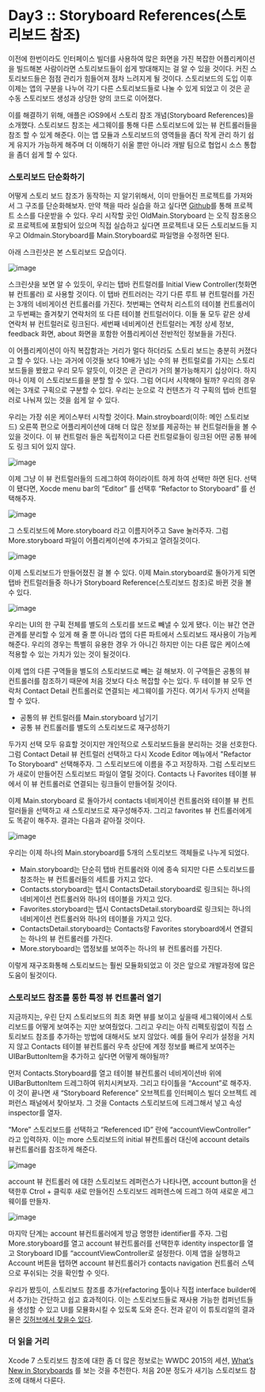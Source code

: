 # Day3 :: Storyboard References(스토리보드 참조)

이전에 한번이라도 인터페이스 빌더를 사용하여 많은 화면을 가진 복잡한 어플리케이션을 빌드해본 사람이라면 스토리보드들이 쉽게 방대해지는 걸 알 수 있을 것이다. 커진 스토리보드들은 점점 관리가 힘들어져 점차 느려지게 될 것이다. 스토리보드의 도입 이후 이제는 앱의 구분을 나누어 각기 다른 스토리보드들로 나눌 수 있게 되었고 이 것은 곧 수동 스토리보드 생성과 상당한 양의 코드로 이어졌다.

  이를 해결하기 위해, 애플은 iOS9에서 스토리 참조 개념(Storyboard References)을 소개했다. 스토리보드 참조는 세그웨이를 통해 다른 스토리보드에 있는 뷰 컨트롤러들을 참조 할 수 있게 해준다. 이는 앱 모듈과 스토리보드의 영역들을 좀더 작게 관리 하기 쉽게 유지가 가능하게 해주며 더 이해하기 쉬울 뿐만 아니라 개발 팀으로 협업시 소스 통합을 좀더 쉽게 할 수 있다.

### 스토리보드 단순화하기 

  어떻게 스토리 보드 참조가 동작하는 지 알기위해서, 이미 만들어진 프로젝트를 가져와서 그 구조를 단순화해보자.  만약 책을 따라 실습을 하고 싶다면 [Github](https://github.com/shinobicontrols/iOS9-day-by-day/tree/master/03-Storyboard-References)를 통해 프로젝트 소스를 다운받을 수 있다.
  우리 시작할 곳인 OldMain.Storyboard 는 오직 참조용으로 프로젝트에 포함되어 있으며 직접 실습하고 싶다면 프로젝트내 모든 스토리보드들 지우고 Oldmain.Storyboard를 Main.Storyboard로 파일명을 수정하면 된다.

아래 스크린샷은 본 스토리보드 모습이다.

![image](https://www.shinobicontrols.com/wp-content/uploads/2015/07/oldStoryboard.png)

  스크린샷을 보면 알 수 있듯이, 우리는 탭바 컨트럴러를 Initial View  Controller(첫화면 뷰 컨트롤러) 로 사용할 것이다. 이 탭바 컨트러러는 각기 다른 루트 뷰 컨트럴러를 가진는 3개의 네비게이션 컨트롤러를 가진다. 첫번째는 연락처 리스트의 테이블 컨트롤러이고 두번째는 즐겨찾기 연락처의 또 다른 테이블 컨트럴러이다. 이들 둘 모두 같은 상세 연락처 뷰 컨트럴러로 링크된다. 세번째 네비케이션 컨트럴러는 계정 상세 정보, feedback 화면, about 화면을 포함한 어플리케이션 전반적인 정보들을 가진다.

이 어플리케이션이 아직 복잡함과는 거리가 멀다 하더라도 스토리 보드는 충분히 커졌다고 할 수 있다. 나는 과거에 이것들 보다 10배가 넘는 수의 뷰 컨트럴로를 가지는 스토리보드들을 봤왔고 우리 모두 알듯이, 이것은 곧 관리가 거의 불가능해지기 십상이다. 하지마나 이제 이 스토리보드를을 분할 할 수 있다. 그럼 어디서 시작해야 될까? 우리의 경우에는 3개로 구획으로 구분할 수 있다. 우리는 눈으로 각 컨텐츠가 각 구획의 텝바 컨트럴러로 나눠져 있는 것을 쉽게 알 수 있다.


우리는 가장 쉬운 케이스부터 시작할 것이다. Main.stroyboard(이하: 메인 스토리보드) 오른쪽 편으로 어플리케이션에 대해 더 많은 정보를 제공하는 뷰 컨트럴러들을 볼 수 있을 것이다. 이 뷰 컨트럴러 들은 독립적이고 다른 컨트럴로들이 링크된 어떤 공통 뷰에도 링크 되어 있지 않다.  

![image](https://www.shinobicontrols.com/wp-content/uploads/2015/07/settingsScreens.png)

이제 그냥 이 뷰 컨트럴러들의 드레그하여 하이라이트 하게 하여 선택만 하면 된다. 선택이 됐다면, Xocde menu bar의 “Editor” 를 선택후 “Refactor to Storyboard” 를 선택해주자.

![image](https://www.shinobicontrols.com/wp-content/uploads/2015/07/refactorMenu.png)

그 스토리보드에 More.storyboard 라고 이름지어주고 Save 눌러주자. 그럼 More.storyboard 파일이 어플리케이션에 추가되고 열려질것이다.

![image](https://www.shinobicontrols.com/wp-content/uploads/2015/07/moreStoryboard.png)

이제 스토리보드가 만들어졌진 걸 볼 수 있다. 이제 Main.storyboard로 돌아가게 되면 탭바 컨트럴러들중 하나가 Storyboard Reference(스토리보드 참조)로 바뀐 것을 볼 수 있다.

![image](https://www.shinobicontrols.com/wp-content/uploads/2015/07/mainReference.png)

우리는 UI의 한 구휙 전체를 별도의 스토리를 보드로 빼낼 수 있게 됐다. 이는 뷰간 연관 관계를 분리할 수 있게 해 줄 뿐 아니라 앱의 다른 파트에서 스토리보드 재사용이 가능케 해준다. 우리의 경우는 특별히 유용한 경우 가 아니긴 하지만 이는 다른 많은 케이스에 적용할 수 있는 가치가 있는 것이 될것이다.

이제 앱의 다른 구역들을 별도의 스토리보드로 빼는 걸 해보자. 이 구역들은 공통의 뷰 컨트롤러를 참조하기 때문에 처음 것보다 다소 복잡할 수는 있다. 두 테이블 뷰 모두 연락처 Contact Detail 컨트롤러로 연결되는 세그웨이를 가진다. 
여기서 두가지 선택을 할 수 있다.

- 공통의 뷰 컨트럴러를 Main.storyboard 남기기
- 공통 뷰 컨트롤러를 별도의 스토리보드로 재구성하기

두가지 선택 모두 유효할 것이지만 개인적으로 스토리보드들을 분리하는 것을 선호한다. 그럼 Contact Detail 뷰 컨트럴러 선택하고 다시 Xcode Editor 메뉴에서 "Refactor To Storyboard" 선택해주자. 그 스토리보드에 이름을 주고 저장하자. 그럼 스토리보드가 새로이 만들어진 스토리보드 파일이 열릴 것이다. Contacts 나 Favorites 테이블 뷰에서 이 뷰 컨트롤러로 연결되는 링크들이 만들어질 것이다.

이제 Main.storyboard 로 돌아가서 contacts 네비게이션 컨트롤러와 테이블 뷰 컨트럴러들을 선택하고 새 스토리보드로 재구성해주자. 그리고 favorites 뷰 컨트롤러에게도 똑같이 해주자. 결과는 다음과 같아질 것이다.

![image](https://www.shinobicontrols.com/wp-content/uploads/2015/07/result.png)

우리는 이제 하나의 Main.storyboard를 5개의 스토리보드 객체들로 나누게 되었다.

- Main.storyboard는 단순히 탭바 컨트롤러와 이에 종속 되지만 다른 스토리보드를 참조하는 뷰 컨트롤러들의 세트를 가지고 았다.
- Contacts.storyboard는 탭시 ContactsDetail.storyboard로 링크되는 하나의 네비게이션 컨트롤러와 하나의 테이블을 가지고 있다.
- Favorites.storyboard는 탭시 ContactsDetail.storyboard로 링크되는 하나의 네비게이션 컨트롤러와 하나의 테이블을 가지고 있다.
- ContactsDetail.storyboard는 Contacts랑 Favorites storyboard에서 연결되는 하나의 뷰 컨트롤러를 가진다.
- More.storyboard는 앱정보를 보여주는 하나의 뷰 컨트롤러를 가진다.
  
이렇게 재구조화통해 스토리보드는 훨씬 모듈화되었고 이 것은 앞으로 개발과정에 많은 도움이 될것이다.

### 스토리보드 참조를 통한 특정 뷰 컨트롤러 열기

지금까지는, 우린 단지 스토리보드의 최초 화면 뷰를 보이고 싶을때 세그웨이에서 스토리보드를 어떻게 보여주는 지만 보여줬었다. 
 그리고 우리는 아직 리펙토링없이 직접 스토리보드 참조를 추가하는 방법에 대해서도 보지 않았다.  예를 들어 우리가 설정을 거치지 않고 Contacts 테이블 뷰컨트롤러 우측 상단에 계정 정보를 빠르게 보여주는 UIBarButtonItem을 추가하고 싶다면 어떻게 해야될까?

먼저 Contacts.Storyboard를 열고 테이블 뷰컨트롤러 네비게이션바 위에   UIBarButtonItem 드레그하여 위치시켜보자. 그리고 타이틀을 “Account”로 해주자. 이 것이 끝나면 새 “Storyboard Reference” 오브젝트를 인터페이스 빌더 오브젝트 레퍼런스 패널에서 찾아보자. 그 것을 Contacts 스토리보드에 드레그해서 넣고 속성 inspector를 열자. 

“More” 스토리보드를 선택하고 “Referenced ID” 란에 “accountViewController” 라고 입력하자. 이는 more 스토리보드의 initial 뷰컨트롤러 대신에 account details 뷰컨트롤러를 참조하게 해준다.

![image](https://www.shinobicontrols.com/wp-content/uploads/2015/07/accountViewController.png)

account 뷰 컨트롤러 에 대한 스토리보드 레퍼런스가 나타나면, account button을 선택한후 Ctrol + 클릭후 새로 만들어진 스토리보드 레퍼렌스에 드레그 하여 새로운 세그웨이를 만들자. 

![image](https://www.shinobicontrols.com/wp-content/uploads/2015/07/accountSegue.png)

마지막 단계는 account 뷰컨트롤러에게 방금 명명한 identifier를 주자. 그럼 More.storyboard를 열고 account 뷰컨트롤러를 선택한후 identity inspector를 열고 Storyboard ID를 “accountViewController로 설정한다. 이제 앱을 실행하고 Account 버튼을 탭하면 account 뷰컨트롤러가 contacts navigation 컨트롤러 스텍으로 푸쉬되는 것을 확인할 수 잇다. 

우리가 봤듯이, 스토리보드 참조를 추가(refactoring 툴이나 직접 interface builder에서 추가)는 간단하고 쉽고 효과적이다. 이는 스토리보드들로 재사용 가능한 컴퍼넌트들을 생성할 수 있고 UI를 모뮬화시킬 수 있도록 도와 준다. 전과 같이 이 튜토리얼의 결과물은 [깃허브에서 찾을수 있다](https://github.com/shinobicontrols/iOS9-day-by-day/tree/master/03-Storyboard-References).

### 더 읽을 거리

Xcode 7 스토리보드 참조에 대한 좀 더 많은 정보로는 WWDC 2015의 세션, [What’s New in Storyboards](https://developer.apple.com/videos/play/wwdc2015-215/) 를 보는 것을 추천한다. 처음 20분 정도가 새기능 스토리보드 참조에 대해서 다룬다.

[1]:  https://github.com/shinobicontrols/iOS9-day-by-day/tree/master/03-Storyboard-References